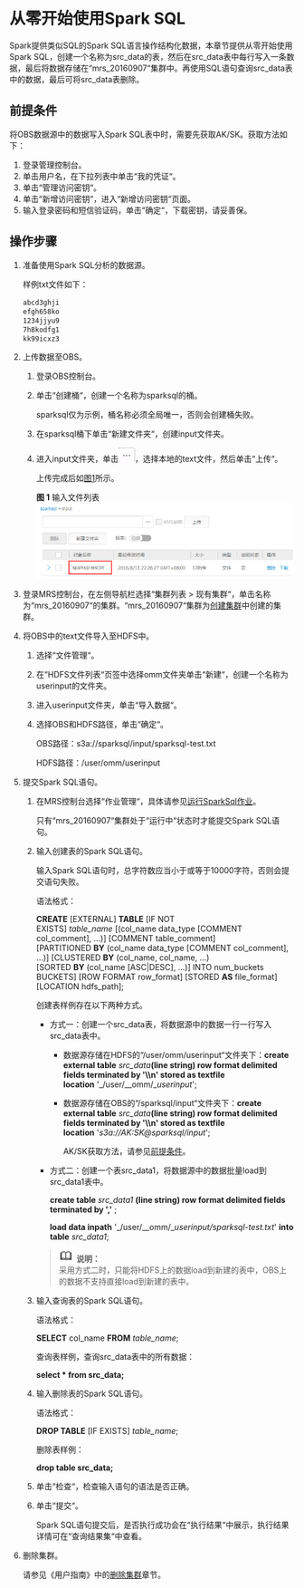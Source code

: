 # 从零开始使用Spark SQL<a name="ZH-CN_TOPIC_0173178950"></a>

Spark提供类似SQL的Spark SQL语言操作结构化数据，本章节提供从零开始使用Spark SQL，创建一个名称为src\_data的表，然后在src\_data表中每行写入一条数据，最后将数据存储在“mrs\_20160907“集群中。再使用SQL语句查询src\_data表中的数据，最后可将src\_data表删除。

## 前提条件<a name="sf409cb8b039d45e191bed0dc51e447e3"></a>

将OBS数据源中的数据写入Spark SQL表中时，需要先获取AK/SK。获取方法如下：

1.  登录管理控制台。
2.  单击用户名，在下拉列表中单击“我的凭证“。
3.  单击“管理访问密钥“。
4.  单击“新增访问密钥“，进入“新增访问密钥“页面。
5.  输入登录密码和短信验证码，单击“确定“，下载密钥，请妥善保。

## 操作步骤<a name="s56e8f18de4d644e58ee2280f2ea5ec88"></a>

1.  准备使用Spark SQL分析的数据源。

    样例txt文件如下：

    ```
    abcd3ghji
    efgh658ko
    1234jjyu9
    7h8kodfg1
    kk99icxz3
    ```

2.  上传数据至OBS。
    1.  登录OBS控制台。
    2.  单击“创建桶“，创建一个名称为sparksql的桶。

        sparksql仅为示例，桶名称必须全局唯一，否则会创建桶失败。

    3.  在sparksql桶下单击“新建文件夹“，创建input文件夹。
    4.  进入input文件夹，单击![](figures/icon_mrs_obsmanu.jpg)，选择本地的text文件，然后单击“上传“。

        上传完成后如[图1](#f5f56c7f43bd1427d89bc3ce200aeb43e)所示。

        **图 1**  输入文件列表<a name="f5f56c7f43bd1427d89bc3ce200aeb43e"></a>  
        ![](figures/输入文件列表.png "输入文件列表")

3.  登录MRS控制台，在左侧导航栏选择“集群列表 \> 现有集群“，单击名称为“mrs\_20160907“的集群。“mrs\_20160907“集群为[创建集群](创建集群-入门.md)中创建的集群。
4.  将OBS中的text文件导入至HDFS中。
    1.  选择“文件管理“。
    2.  在“HDFS文件列表“页签中选择omm文件夹单击“新建“，创建一个名称为userinput的文件夹。
    3.  进入userinput文件夹，单击“导入数据“。
    4.  选择OBS和HDFS路径，单击“确定“。

        OBS路径：s3a://sparksql/input/sparksql-test.txt

        HDFS路径：/user/omm/userinput

5.  提交Spark SQL语句。
    1.  在MRS控制台选择“作业管理“，具体请参见[运行SparkSql作业](运行SparkSql作业.md)。

        只有“mrs\_20160907“集群处于“运行中“状态时才能提交Spark SQL语句。

    2.  输入创建表的Spark SQL语句。

        输入Spark SQL语句时，总字符数应当小于或等于10000字符，否则会提交语句失败。

        语法格式：

        **CREATE** \[EXTERNAL\] **TABLE** \[IF NOT EXISTS\] _table\_name_ \[\(col\_name data\_type \[COMMENT col\_comment\], ...\)\] \[COMMENT table\_comment\] \[PARTITIONED **BY** \(col\_name data\_type \[COMMENT col\_comment\], ...\)\] \[CLUSTERED **BY** \(col\_name, col\_name, ...\) \[SORTED **BY** \(col\_name \[ASC|DESC\], ...\)\] INTO num\_buckets BUCKETS\] \[ROW FORMAT row\_format\] \[STORED **AS**  file\_format\] \[LOCATION hdfs\_path\];

        创建表样例存在以下两种方式。

        -   方式一：创建一个src\_data表，将数据源中的数据一行一行写入src\_data表中。
            -   数据源存储在HDFS的“/user/omm/userinput“文件夹下：**create external table** _src\_data_**\(line string\) row format delimited fields terminated by '\\\\n' stored as textfile location** '_/user/__omm/__userinput_';
            -   数据源存储在OBS的“/sparksql/input“文件夹下：**create external table** _src\_data_**\(line string\) row format delimited fields terminated by '\\\\n' stored as textfile location** '_s3a://AK:SK@sparksql/input_';

                AK/SK获取方法，请参见[前提条件](#sf409cb8b039d45e191bed0dc51e447e3)。

        -   方式二：创建一个表src\_data1，将数据源中的数据批量load到src\_data1表中。

            **create table** _src\_data1_ **\(line string\) row format delimited fields terminated by ','**  ;

            **load data inpath** '_/user/__omm/__userinput/sparksql-test.txt_' **into table** _src\_data1_;

        >![](public_sys-resources/icon-note.gif) **说明：**   
        >采用方式二时，只能将HDFS上的数据load到新建的表中，OBS上的数据不支持直接load到新建的表中。  

    3.  输入查询表的Spark SQL语句。

        语法格式：

        **SELECT** col\_name **FROM** _table\_name_;

        查询表样例，查询src\_data表中的所有数据：

        **select \* from src\_data;**

    4.  输入删除表的Spark SQL语句。

        语法格式：

        **DROP TABLE** \[IF EXISTS\] _table\_name_;

        删除表样例：

        **drop table src\_data;**

    5.  单击“检查“，检查输入语句的语法是否正确。
    6.  单击“提交“。

        Spark SQL语句提交后，是否执行成功会在“执行结果“中展示，执行结果详情可在“查询结果集“中查看。

6.  删除集群。

    请参见《用户指南》中的[删除集群](删除集群.md)章节。


